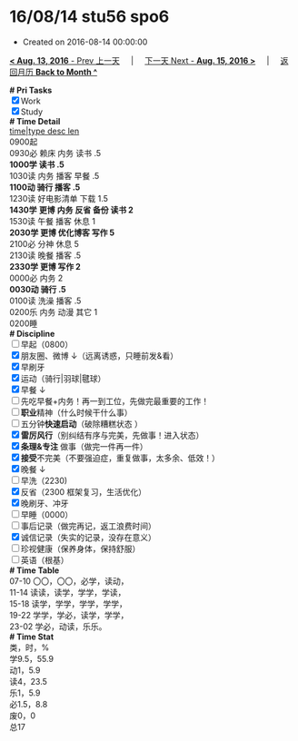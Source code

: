 # 16/08/14 stu56 spo6

- Created on 2016-08-14 00:00:00

[**< Aug. 13, 2016** - Prev 上一天](/lifelogs/2016/08/d13.md) &nbsp; &nbsp; | &nbsp; &nbsp; [下一天 Next - **Aug. 15, 2016 >**](/lifelogs/2016/08/d15.md) &nbsp; &nbsp; |  &nbsp; &nbsp; [返回月历 **Back to Month ^**](/lifelogs/2016/08/index.md)
<br/><div><b># Pri Tasks</b></div><div><input checked="true" type="checkbox"/>Work</div><div><input checked="true" type="checkbox"/>Study</div><div><b># Time Detail</b></div><div><u>time|type desc len</u></div><div>0900起</div><div>0930必 赖床 内务 读书 .5</div><div><b>1000学 读书 .5</b></div><div>1030读 内务 播客 早餐 .5</div><div><b>1100动 骑行 播客 .5</b></div><div>1230读 好电影清单 下载 1.5</div><div><b>1430学</b> <b>更博</b> <b>内务 反省 备份 读书 2</b></div><div>1530读 午餐 播客 休息 1</div><div><b>2030学 更博 优化博客 写作 5</b></div><div>2100必 分神 休息 5</div><div>2130读 晚餐 播客 .5</div><div><b>2330学 更博 写作 2</b></div><div>0000必 内务 2</div><div><b>0030动 骑行 .5</b></div><div>0100读 洗澡 播客 .5</div><div>0200乐 内务 动漫 其它 1</div><div>0200睡</div><div><b># Discipline</b></div><div><input type="checkbox"/>早起（0800）</div><div><input checked="true" type="checkbox"/>朋友圈、微博 ↓（远离诱惑，只睡前发&amp;看）</div><div><input checked="true" type="checkbox"/>早刷牙</div><div><input checked="true" type="checkbox"/>运动（骑行|羽球|毽球）</div><div><input checked="true" type="checkbox"/>早餐 ↓</div><div><input type="checkbox"/>先吃早餐+内务！再一到工位，先做完最重要的工作！</div><div><input type="checkbox"/><b>职业</b>精神（什么时候干什么事）</div><div><input type="checkbox"/>五分钟<b>快速启动</b>（破除糟糕状态 ）</div><div><input checked="true" type="checkbox"/><b>雷厉风行</b>（别纠结有序与完美，先做事！进入状态）</div><div><input checked="true" type="checkbox"/><b>条理&amp;专注</b> 做事（做完一件再一件）</div><div><input checked="true" type="checkbox"/><b>接受</b>不完美（不要强迫症，重复做事，太多余、低效！）</div><div><input checked="true" type="checkbox"/>晚餐 ↓</div><div><input type="checkbox"/>早洗（2230)</div><div><input checked="true" type="checkbox"/>反省（2300 框架复习，生活优化）</div><div><input checked="true" type="checkbox"/>晚刷牙、冲牙</div><div><input type="checkbox"/>早睡（0000）</div><div><input type="checkbox"/>事后记录（做完再记，返工浪费时间）</div><div><input checked="true" type="checkbox"/>诚信记录（失实的记录，没存在意义）</div><div><input type="checkbox"/>珍视健康（保养身体，保持舒服）</div><div><input type="checkbox"/>英语（根基）</div><div><b># Time Table</b></div><div>07-10 〇〇，〇〇，必学，读动，</div><div>11-14 读读，读学，学学，学读，</div><div>15-18 读学，学学，学学，学学，</div><div>19-22 学学，学必，读学，学学，</div><div>23-02 学必，动读，乐乐。</div><div><b># Time Stat</b></div><div>类，时，%</div><div>学9.5，55.9</div><div>动1，5.9</div><div>读4，23.5</div><div>乐1，5.9</div><div>必1.5，8.8</div><div>废0，0</div><div>总17</div>
